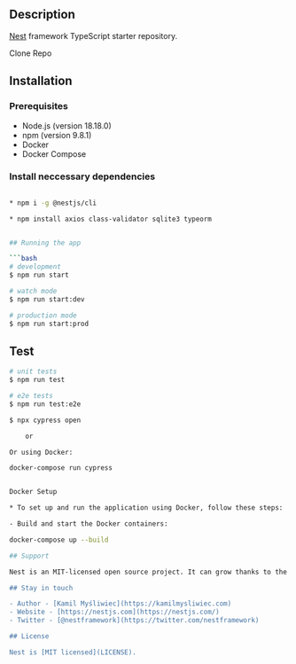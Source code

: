 
## Description

[Nest](https://github.com/nestjs/nest) framework TypeScript starter repository.

 Clone Repo 

## Installation

### Prerequisites

- Node.js (version 18.18.0)
- npm (version 9.8.1) 
- Docker
- Docker Compose 


### Install neccessary dependencies

```bash

* npm i -g @nestjs/cli

* npm install axios class-validator sqlite3 typeorm


## Running the app

```bash
# development
$ npm run start

# watch mode
$ npm run start:dev

# production mode
$ npm run start:prod
```

## Test

```bash
# unit tests
$ npm run test

# e2e tests
$ npm run test:e2e

$ npx cypress open

    or

Or using Docker:

docker-compose run cypress


Docker Setup

* To set up and run the application using Docker, follow these steps:

- Build and start the Docker containers:

docker-compose up --build

## Support

Nest is an MIT-licensed open source project. It can grow thanks to the sponsors and support by the amazing backers. If you'd like to join them, please [read more here](https://docs.nestjs.com/support).

## Stay in touch

- Author - [Kamil Myśliwiec](https://kamilmysliwiec.com)
- Website - [https://nestjs.com](https://nestjs.com/)
- Twitter - [@nestframework](https://twitter.com/nestframework)

## License

Nest is [MIT licensed](LICENSE).

